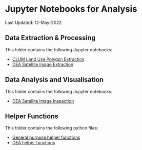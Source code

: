 # Jupyter Notebooks for Analysis
Last Updated: 12-May-2022

## Data Extraction & Processing

This folder contains the following Jupyter notebooks:
- [CLUM Land Use Polygon Extraction](CLUM_Extract.ipynb)
- [DEA Satellite Image Extraction](DEA_ExtractSentinel.ipynb)

## Data Analysis and Visualisation

This folder contains the following Jupyter notebooks:
- [DEA Satellite Image Inspection](DEA_InspectSentinel.ipynb)

## Helper Functions

This folder contains the following python files:
- [General purpose helper functions](helperfunctions.py)
- [DEA helper functions](dea_helperfunctions.py)

